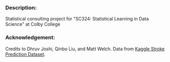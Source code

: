 ### Description:
Statistical consulting project for "SC324: Statistical Learning in Data Science" at Colby College

### Acknowledgement:
Credits to Dhruv Joshi, Qinbo Liu, and Matt Welch. Data from [Kaggle Stroke Prediction Dataset](#https://www.kaggle.com/datasets/fedesoriano/stroke-prediction-dataset).

